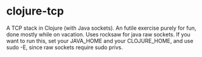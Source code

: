 clojure-tcp
===========

A TCP stack in Clojure (with Java sockets).  An futile exercise purely for fun, done mostly while on vacation.  Uses rocksaw for java raw sockets.  If you want to run this, set your JAVA_HOME and your CLOJURE_HOME, and use sudo -E, since raw sockets require sudo privs.
